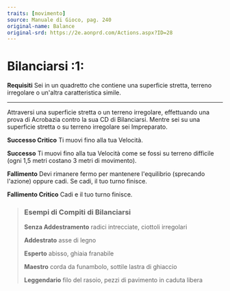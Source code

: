 ```yaml
---
traits: [movimento]
source: Manuale di Gioco, pag. 240
original-name: Balance
original-srd: https://2e.aonprd.com/Actions.aspx?ID=28
---
```


# Bilanciarsi :1:

**Requisiti** Sei in un quadretto che contiene una superficie stretta, terreno
irregolare o un'altra caratteristica simile.

---

Attraversi una superficie stretta o un terreno irregolare, effettuando una prova
di Acrobazia contro la sua CD di Bilanciarsi. Mentre sei su una superficie
stretta o su terreno irregolare sei Impreparato.

**Successo Critico** Ti muovi fino alla tua Velocità.

**Successo** Ti muovi fino alla tua Velocità come se fossi su terreno difficile
(ogni 1,5 metri costano 3 metri di movimento).

**Fallimento** Devi rimanere fermo per mantenere l'equilibrio (sprecando
l'azione) oppure cadi. Se cadi, il tuo turno finisce.

**Fallimento Critico** Cadi e il tuo turno finisce.

> ### Esempi di Compiti di Bilanciarsi
>
> **Senza Addestramento** radici intrecciate, ciottoli irregolari
>
> **Addestrato** asse di legno
>
> **Esperto** abisso, ghiaia franabile
>
> **Maestro** corda da funambolo, sottile lastra di ghiaccio
>
> **Leggendario** filo del rasoio, pezzi di pavimento in caduta libera
